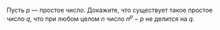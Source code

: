 Пусть $p$ — простое число. Докажите, что существует такое простое число $q$, что при любом целом $n$ число ${{n}^{p}}-p$ не делится на $q$.